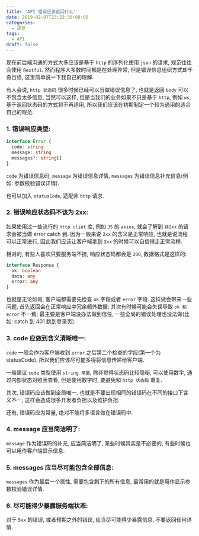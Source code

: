 ```yaml
---
title: 'API 错误应该返回什么'
date: 2019-02-07T23:22:30+08:00
categories:
  - 规范
tags:
  - API
draft: false
---
```


现在前后端沟通的方式大多应该是基于 `http` 的序列化使用 `json` 的请求, 规范往往会使用 `Restful`. 然而程序大多数时间都是在处理异常, 但是错误信息组织方式却千奇百怪, 这里简单说一下我自己的理解.

<!--more-->

有人会说, `http 状态码` 很多时候已经可以当做错误信息了, 也就是返回 `body` 可以不包含太多信息, 当然可以这样, 但是当我们的业务如果不只是基于 `http`, 例如 `ws`, 基于返回状态码的方式将不再适用, 所以我们应该在初期制定一个较为通用的适合自己的规范.

### 1. 错误响应类型:

```ts
interface Error {
  code: string
  message: string
  messages?: string[]
}
```

`code` 为错误信息码, `message` 为错误信息详情, `messages` 为错误信息补充信息(例如: 参数校验错误详情).

也可以加入 `statusCode`, 适配非 `http` 请求.

### 2. 错误响应状态码不该为 2xx:

如果使用过一些流行的 `http cliet` 库, 例如 `JS` 的 `axios`, 就会了解到 `非2xx` 的请求会被当做 error catch 到. 因为一般来说 `2xx` 的含义是正常响应, 也就是说流程可以正常进行, 因此我们应该让客户端拿到 `2xx` 的时候可以自信得走正常流程.

相对的, 有些人喜欢只要服务端不挂, 响应状态码都会是 `200`, 数据格式是这样的:

```ts
interface Response {
  ok: boolean
  data: any
  error: any
}
```

也就是无论如何, 客户端都需要先检查 `ok` 字段或者 `error` 字段. 这样做会带来一些问题, 首先返回会在正常响应中冗余额外数据; 其次有时候可能会失误导致 `ok 和 error` 不一致; 最主要是客户端没办法做到信任, 一些全局的错误处理也没法做(比如: catch 到 401 跳到登录页).

### 3. code 应做到含义清晰唯一:

`code` 一般会作为客户端收到 `error` 之后第二个检查的字段(第一个为 statusCode). 所以我们应该尽可能多得将信息传递给客户端.

一般建议 `code` 类型使用 `string 常量`, 除非觉得状态码比较隐秘, 可以使用数字, 通过内部状态对照表查看, 但是使用数字时, 要避免和 `http 状态码` 重复.

其次, 错误码应该做到全局唯一, 也就是不要出现相同的错误码在不同的接口下含义不一, 这样会造成很多开发者负担以及维护负担.

还有, 错误码应为常量, 绝对不能将多语言做在错误码中.

### 4. message 应当简洁明了:

`message` 作为错误码的补充, 应当简洁明了, 某些时候其实是不必要的, 有些时候也可以用作客户端显示信息.

### 5. messages 应当尽可能包含全部信息:

`messages` 作为最后一个属性, 需要包含剩下的所有信息, 最常用的就是用作显示参数校验错误详情.

### 6. 尽可能得少暴露服务端状态:

对于 `5xx` 的错误, 或者预期之外的错误, 应当尽可能得少暴露信息, 不要返回任何详情.
